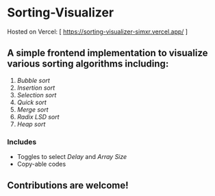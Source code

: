 # Sorting-Visualizer

Hosted on Vercel: [ https://sorting-visualizer-simxr.vercel.app/ ]

## A simple frontend implementation to visualize various sorting algorithms including:
1. _Bubble sort_<br>
2. _Insertion sort_<br>
3. _Selection sort_<br>
4. _Quick sort_<br>
5. _Merge sort_<br>
6. _Radix LSD sort_<br>
7. _Heap sort_<br>

### Includes
 + Toggles to select _Delay_ and _Array Size_
 + Copy-able codes

## Contributions are welcome!
